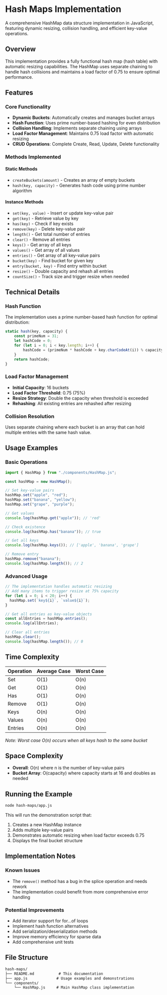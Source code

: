 # Hash Maps Implementation

A comprehensive HashMap data structure implementation in JavaScript, featuring dynamic resizing, collision handling, and efficient key-value operations.

## Overview

This implementation provides a fully functional hash map (hash table) with automatic resizing capabilities. The HashMap uses separate chaining to handle hash collisions and maintains a load factor of 0.75 to ensure optimal performance.

## Features

### Core Functionality

- **Dynamic Buckets**: Automatically creates and manages bucket arrays
- **Hash Function**: Uses prime number-based hashing for even distribution
- **Collision Handling**: Implements separate chaining using arrays
- **Load Factor Management**: Maintains 0.75 load factor with automatic resizing
- **CRUD Operations**: Complete Create, Read, Update, Delete functionality

### Methods Implemented

#### Static Methods

- `createBuckets(amount)` - Creates an array of empty buckets
- `hash(key, capacity)` - Generates hash code using prime number algorithm

#### Instance Methods

- `set(key, value)` - Insert or update key-value pair
- `get(key)` - Retrieve value by key
- `has(key)` - Check if key exists
- `remove(key)` - Delete key-value pair
- `length()` - Get total number of entries
- `clear()` - Remove all entries
- `keys()` - Get array of all keys
- `values()` - Get array of all values
- `entries()` - Get array of all key-value pairs
- `bucket(key)` - Find bucket for given key
- `entry(bucket, key)` - Find entry within bucket
- `resize()` - Double capacity and rehash all entries
- `countSize()` - Track size and trigger resize when needed

## Technical Details

### Hash Function

The implementation uses a prime number-based hash function for optimal distribution:

```javascript
static hash(key, capacity) {
    const primeNum = 31;
    let hashCode = 0;
    for (let i = 0; i < key.length; i++) {
        hashCode = (primeNum * hashCode + key.charCodeAt(i)) % capacity;
    }
    return hashCode;
}
```

### Load Factor Management

- **Initial Capacity**: 16 buckets
- **Load Factor Threshold**: 0.75 (75%)
- **Resize Strategy**: Double the capacity when threshold is exceeded
- **Rehashing**: All existing entries are rehashed after resizing

### Collision Resolution

Uses separate chaining where each bucket is an array that can hold multiple entries with the same hash value.

## Usage Examples

### Basic Operations

```javascript
import { HashMap } from "./components/HashMap.js";

const hashMap = new HashMap();

// Set key-value pairs
hashMap.set("apple", "red");
hashMap.set("banana", "yellow");
hashMap.set("grape", "purple");

// Get values
console.log(hashMap.get("apple")); // 'red'

// Check existence
console.log(hashMap.has("banana")); // true

// Get all keys
console.log(hashMap.keys()); // ['apple', 'banana', 'grape']

// Remove entry
hashMap.remove("banana");
console.log(hashMap.length()); // 2
```

### Advanced Usage

```javascript
// The implementation handles automatic resizing
// Add many items to trigger resize at 75% capacity
for (let i = 0; i < 20; i++) {
  hashMap.set(`key${i}`, `value${i}`);
}

// Get all entries as key-value objects
const allEntries = hashMap.entries();
console.log(allEntries);

// Clear all entries
hashMap.clear();
console.log(hashMap.length()); // 0
```

## Time Complexity

| Operation | Average Case | Worst Case |
| --------- | ------------ | ---------- |
| Set       | O(1)         | O(n)       |
| Get       | O(1)         | O(n)       |
| Has       | O(1)         | O(n)       |
| Remove    | O(1)         | O(n)       |
| Keys      | O(n)         | O(n)       |
| Values    | O(n)         | O(n)       |
| Entries   | O(n)         | O(n)       |

_Note: Worst case O(n) occurs when all keys hash to the same bucket_

## Space Complexity

- **Overall**: O(n) where n is the number of key-value pairs
- **Bucket Array**: O(capacity) where capacity starts at 16 and doubles as needed

## Running the Example

```bash
node hash-maps/app.js
```

This will run the demonstration script that:

1. Creates a new HashMap instance
2. Adds multiple key-value pairs
3. Demonstrates automatic resizing when load factor exceeds 0.75
4. Displays the final bucket structure

## Implementation Notes

### Known Issues

- The `remove()` method has a bug in the splice operation and needs rework
- The implementation could benefit from more comprehensive error handling

### Potential Improvements

- Add iterator support for for...of loops
- Implement hash function alternatives
- Add serialization/deserialization methods
- Improve memory efficiency for sparse data
- Add comprehensive unit tests

## File Structure

```txt
hash-maps/
├── README.md           # This documentation
├── app.js             # Usage examples and demonstrations
└── components/
    └── HashMap.js     # Main HashMap class implementation
```

